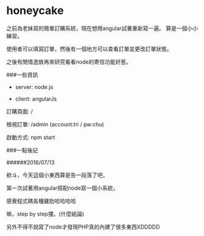 # honeycake
之前為老妹寫的簡單訂購系統，現在想用angular試著重新寫一遍。
算是一個小小練習。

使用者可以填寫訂單，然後有一個地方可以查看訂單並更改訂單狀態。

之後有閒情逸致再來研究看看node的寄信功能好惹。

###一些資訊
- server: node.js

- client: angularJs


訂購頁面: /

檢視訂單: /admin (account:tri / pw:chu)

啟動方式: npm start


###一點後記

######2016/07/13

欸斗，今天這個小東西算是告一段落了吧，

第一次試著用angular搭配node寫一個小系統，

感覺程式碼各種雞肋哈哈哈哈

嘛，step by step摟。(什麼結論)

另外不得不說寫了node才發現PHP真的內建了很多東西XDDDDD

